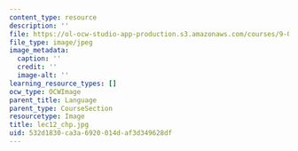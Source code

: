 ```yaml
---
content_type: resource
description: ''
file: https://ol-ocw-studio-app-production.s3.amazonaws.com/courses/9-00sc-introduction-to-psychology-fall-2011/532d1830ca3a6920014daf3d349628df_lec12_chp.jpg
file_type: image/jpeg
image_metadata:
  caption: ''
  credit: ''
  image-alt: ''
learning_resource_types: []
ocw_type: OCWImage
parent_title: Language
parent_type: CourseSection
resourcetype: Image
title: lec12_chp.jpg
uid: 532d1830-ca3a-6920-014d-af3d349628df
---
```

